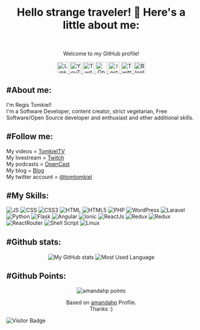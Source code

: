 <h1 color="black" align="center">Hello strange traveler! 🖖 Here's a little about me:</h1>
<br />
<p align="center" color="grey" size="14px">Welcome to my GitHub profile!</p>
<p align="center">
    <a href="https://www.linkedin.com/in/regis-tomkiel/">
        <img src="https://img.shields.io/badge/LinkedIn-0077B5?style=for-the-badge&logo=linkedin&logoColor=white" alt="LinkedinIcon" height="30" aling="center"><img/>
    </a>
    <a href="https://www.youtube.com/c/TomkielTV/">
        <img src="https://img.shields.io/badge/YouTube-FF0000?style=for-the-badge&logo=youtube&logoColor=white" alt="YouTubeIcon" height="30" aling="center"><img/>
    </a>
    <a href="https://www.twitch.tv/tomkiel">
        <img src="https://img.shields.io/badge/Twitch-9146FF?style=for-the-badge&logo=twitch&logoColor=white" alt="TwitchIcon" height="30" aling="center"><img/>
    </a>
    <a href="https://open.spotify.com/show/6hQvPbkPau4uvLo04Qccw1?si=x4o0nFkATCervAmUw2AjYQ">
        <img src="https://img.shields.io/badge/Spotify-1ED760?&style=for-the-badge&logo=spotify&logoColor=white" alt="OpenCastIcon" height="30" aling="center"><img/>
    </a>
    <a href="https://www.instagram.com/registomkiel/">
        <img src="https://img.shields.io/badge/Instagram-E4405F?style=for-the-badge&logo=instagram&logoColor=white" alt="InstagramIcon" height="30" aling="center"><img/>
    </a>
    <a href="https://twitter.com/tomtomkiel">
        <img src="https://img.shields.io/badge/Twitter-1DA1F2?style=for-the-badge&logo=twitter&logoColor=white" alt="TwitterIcon" height="30" aling="center"><img/>
    </a>
    <a href="https://blog.doseextra.com/author/regis/">
        <img src="https://img.shields.io/badge/RSS-FFA500?style=for-the-badge&logo=rss&logoColor=white" alt="BlogIcon" height="30" aling="center"><img/>
    </a>
</p>
<h2 aling="left">#About me: </h2>
<p aling="left" color="grey" font-size="20px">
    I'm Regis Tomkiel! <br />I'm a Software Developer, content creator, strict vegetarian, Free Software/Open Source developer and enthusiast and other additional skills. 
</p>

<h2 aling="left">#Follow me: </h2>
<p align="left" color="grey" font-size="20px">
    My videos = <a href="https://www.youtube.com/c/TomkielTV/">TomkielTV</a> <br />
    My livestream = <a href="https://www.twitch.tv/tomkiel">Twitch</a> <br />
    My podcasts = <a href="https://open.spotify.com/show/6hQvPbkPau4uvLo04Qccw1?si=x4o0nFkATCervAmUw2AjYQ">OpenCast</a> <br />
    My blog = <a href="https://blog.doseextra.com/author/regis/">Blog</a><br />
    My twitter account = <a href="https://twitter.com/tomtomkiel">@tomtomkiel</a> <br />
</p>
<p>
    <h2 align="rigth">
        #My Skills:
    </h2>
</p>
<p>
    <img alt="JS" src="https://img.shields.io/badge/JavaScript-F7DF1E?style=for-the-badge&logo=javascript&logoColor=black"/>
    <img alt="CSS" src="https://img.shields.io/badge/CSS3-1572B6?style=for-the-badge&logo=css3&logoColor=white"/>
    <img alt="CSS3" src="https://img.shields.io/badge/CSS-239120?&style=for-the-badge&logo=css3&logoColor=white"/>
    <img alt="HTML" src="https://img.shields.io/badge/HTML-239120?style=for-the-badge&logo=html5&logoColor=white"/>
    <img alt="HTML5" src="https://img.shields.io/badge/HTML5-E34F26?style=for-the-badge&logo=html5&logoColor=white"/>
    <img alt="PHP" src="https://img.shields.io/badge/PHP-777BB4?style=for-the-badge&logo=php&logoColor=white"/>
    <img alt="WordPress" src="https://img.shields.io/badge/PHP-777BB4?style=for-the-badge&logo=php&logoColor=white"/>
    <img alt="Laravel" src="https://img.shields.io/badge/Laravel-FF2D20?style=for-the-badge&logo=laravel&logoColor=white"/>
    <img alt="Python" src="https://img.shields.io/badge/Python-3776AB?style=for-the-badge&logo=python&logoColor=white"/>
    <img alt="Flask" src="https://img.shields.io/badge/Flask-000000?style=for-the-badge&logo=flask&logoColor=white"/>
    <img alt="Angular" src="https://img.shields.io/badge/Angular-DD0031?style=for-the-badge&logo=angular&logoColor=white"/>
    <img alt="Ionic" src="https://img.shields.io/badge/Android-3DDC84?style=for-the-badge&logo=android&logoColor=white"/>
    <img alt="ReactJs" src="https://img.shields.io/badge/React-20232A?style=for-the-badge&logo=react&logoColor=61DAFB"/>
    <img alt="Redux" src="https://img.shields.io/badge/Redux-593D88?style=for-the-badge&logo=redux&logoColor=white"/>
    <img alt="Redux" src="https://img.shields.io/badge/Redux-593D88?style=for-the-badge&logo=redux&logoColor=white"/>
    <img alt="ReactRouter" src="https://img.shields.io/badge/React_Router-CA4245?style=for-the-badge&logo=react-router&logoColor=white"/>
    <img alt="Shell Script" src="https://img.shields.io/badge/Shell_Script-121011?style=for-the-badge&logo=gnu-bash&logoColor=white"/>
    <img alt="Linux" src="https://img.shields.io/badge/Ubuntu-E95420?style=for-the-badge&logo=ubuntu&logoColor=white"/>
</p>
<h2 align='left'>#Github stats: </h2>
<p align="center">
    <img  align="center" src="https://github-readme-stats.vercel.app/api?username=tomkiel&count_private=true&show_icons=true&theme=onedark" alt="My GitHub stats"/>
    <img  align="center" src="https://github-readme-stats.vercel.app/api/top-langs/?username=tomkiel&langs_count=10&layout=compact&theme=onedark" alt="Most Used Language"/>
</p>
<h2 align='left'>#Github Points:</h2>
<p align="center">
    <img src="https://github-profile-trophy.vercel.app/?username=tomkiel&theme=onedark&margin-w=7&hide_border=true" alt="amandahp points"/>
</p>
<p align="center" color="grey">
    Based on <a href="https://github.com/amandahp/amandahp">amandahp</a> Profile. <br />
    Thanks :)
</p>

![Visitor Badge](https://visitor-badge.laobi.icu/badge?page_id=tomkiel.tomkiel)


